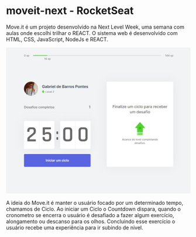# moveit-next - RocketSeat

<p>Move.it é um projeto desenvolvido na Next Level Week, uma semana com aulas onde escolhi trilhar o REACT.
O sistema web é desenvolvido com HTML, CSS, JavaScript, NodeJs e REACT.</p>
<img src="https://github.com/gpontes98/moveit-next/blob/main/public/printscreens/print-index.jpg" alt="Tela inicial do Move It">

<p>A ideia do Move.it é manter o usuário focado por um determinado tempo, chamamos de Ciclo. Ao iniciar um Ciclo o Countdown dispara, quando o cronometro se encerra o usuário é desafiado a fazer algum exercício, alongamento ou descanso para os olhos. Concluindo esse exercício o usuário recebe uma experiência para ir subindo de nivel.</p>

